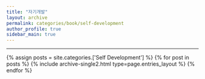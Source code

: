 ```yaml
---
title: "자기개발"
layout: archive
permalink: categories/book/self-development
author_profile: true
sidebar_main: true
---
```


<!-- 공백이 포함되어 있는 카테고리 이름의 경우 site.categories.['a b c'] 이런식으로! -->

***

{% assign posts = site.categories.['Self Development'] %}
{% for post in posts %} {% include archive-single2.html type=page.entries_layout %} {% endfor %}